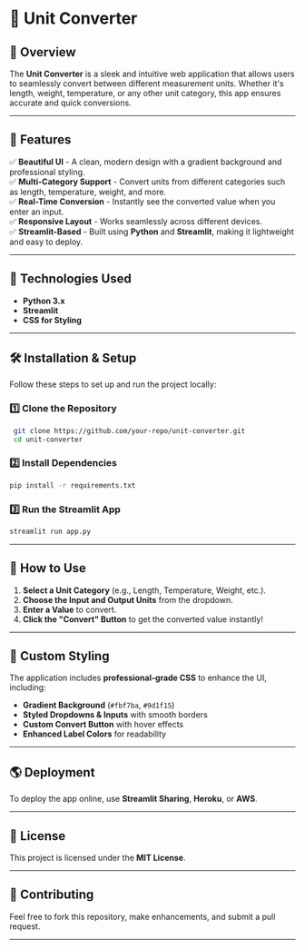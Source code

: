 # 🌟 Unit Converter

## 📌 Overview

The **Unit Converter** is a sleek and intuitive web application that allows users to seamlessly convert between different measurement units. Whether it's length, weight, temperature, or any other unit category, this app ensures accurate and quick conversions.

---

## 🎨 Features

✅ **Beautiful UI** - A clean, modern design with a gradient background and professional styling.  
✅ **Multi-Category Support** - Convert units from different categories such as length, temperature, weight, and more.  
✅ **Real-Time Conversion** - Instantly see the converted value when you enter an input.  
✅ **Responsive Layout** - Works seamlessly across different devices.  
✅ **Streamlit-Based** - Built using **Python** and **Streamlit**, making it lightweight and easy to deploy.  

---

## 🚀 Technologies Used

- **Python 3.x**
- **Streamlit**
- **CSS for Styling**

---

## 🛠 Installation & Setup

Follow these steps to set up and run the project locally:

### 1️⃣ **Clone the Repository**

```bash
 git clone https://github.com/your-repo/unit-converter.git
 cd unit-converter
```

### 2️⃣ **Install Dependencies**

```bash
pip install -r requirements.txt
```

### 3️⃣ **Run the Streamlit App**

```bash
streamlit run app.py
```

---

## 🎯 How to Use

1. **Select a Unit Category** (e.g., Length, Temperature, Weight, etc.).
2. **Choose the Input and Output Units** from the dropdown.
3. **Enter a Value** to convert.
4. **Click the "Convert" Button** to get the converted value instantly!

---

## 🎨 Custom Styling

The application includes **professional-grade CSS** to enhance the UI, including:

- **Gradient Background** (`#fbf7ba`, `#9d1f15`)
- **Styled Dropdowns & Inputs** with smooth borders
- **Custom Convert Button** with hover effects
- **Enhanced Label Colors** for readability

---

## 🌎 Deployment

To deploy the app online, use **Streamlit Sharing**, **Heroku**, or **AWS**.

---

## 📜 License

This project is licensed under the **MIT License**.

---

## 🤝 Contributing

Feel free to fork this repository, make enhancements, and submit a pull request.

---
